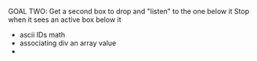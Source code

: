 <!-- GOAL ONE:
  Get a box to drop in a single columns -->
GOAL TWO:
  Get a second box to drop and "listen" to the one below it
  Stop when it sees an active box below it

  - ascii IDs math
  - associating div an array value
  - 
